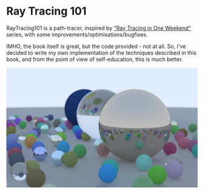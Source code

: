 # Ray Tracing 101

RayTracing101 is a path-tracer, inspired by ["Ray Tracing in One Weekend"](https://raytracing.github.io/books/RayTracingInOneWeekend.html) series, with some improvements/optimisations/bugfixes.

IMHO, the book itself is great, but the code provided - not at all.
So, I've decided to write my own implementation of the techniques described in this book, and from the point of view of self-education, this is much better.

![RayTracing101_sample_output](rt101_1920x1200_256samples.jpg)
